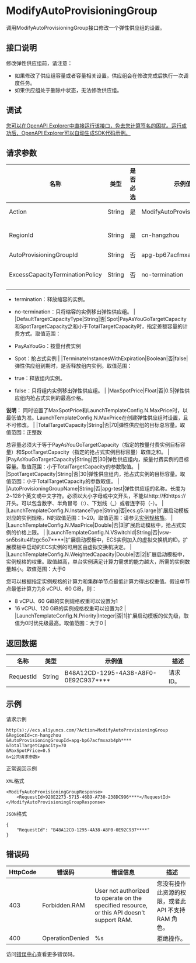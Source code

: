 # ModifyAutoProvisioningGroup

调用ModifyAutoProvisioningGroup接口修改一个弹性供应组的设置。

## 接口说明

修改弹性供应组前，请注意：

-   如果修改了供应组容量或者容量相关设置，供应组会在修改完成后执行一次调度任务。
-   如果供应组处于删除中状态，无法修改供应组。

## 调试

[您可以在OpenAPI Explorer中直接运行该接口，免去您计算签名的困扰。运行成功后，OpenAPI Explorer可以自动生成SDK代码示例。](https://api.aliyun.com/#product=Ecs&api=ModifyAutoProvisioningGroup&type=RPC&version=2014-05-26)

## 请求参数

|名称|类型|是否必选|示例值|描述|
|--|--|----|---|--|
|Action|String|是|ModifyAutoProvisioningGroup|系统规定参数。取值：ModifyAutoProvisioningGroup |
|RegionId|String|是|cn-hangzhou|弹性供应组所在地域的ID。您可以调用[DescribeRegions](~~25609~~)查看最新的阿里云地域列表。 |
|AutoProvisioningGroupId|String|否|apg-bp67acfmxazb4ph\*\*\*\*|弹性供应组的ID。 |
|ExcessCapacityTerminationPolicy|String|否|no-termination|弹性供应组实时容量超过目标容量并触发缩容时，是否释放缩容的实例。取值范围：

 -   termination：释放缩容的实例。
-   no-termination：只将缩容的实例移出弹性供应组。 |
|DefaultTargetCapacityType|String|否|Spot|PayAsYouGoTargetCapacity和SpotTargetCapacity之和小于TotalTargetCapacity时，指定差额容量的计费方式。取值范围：

 -   PayAsYouGo：按量付费实例
-   Spot：抢占式实例 |
|TerminateInstancesWithExpiration|Boolean|否|false|弹性供应组到期时，是否释放组内实例。取值范围：

 -   true：释放组内实例。
-   false：只将组内实例移出弹性供应组。 |
|MaxSpotPrice|Float|否|0.5|弹性供应组内抢占式实例的最高价格。

 **说明：** 同时设置了MaxSpotPrice和LaunchTemplateConfig.N.MaxPrice时，以最低值为准。LaunchTemplateConfig.N.MaxPrice在创建弹性供应组时设置，且不可修改。 |
|TotalTargetCapacity|String|否|70|弹性供应组的目标总容量。取值范围：正整数

 总容量必须大于等于PayAsYouGoTargetCapacity（指定的按量付费实例目标容量）和SpotTargetCapacity（指定的抢占式实例目标容量）取值之和。 |
|PayAsYouGoTargetCapacity|String|否|30|弹性供应组内，按量付费实例的目标容量。取值范围：小于TotalTargetCapacity的参数取值。 |
|SpotTargetCapacity|String|否|30|弹性供应组内，抢占式实例的目标容量。取值范围：小于TotalTargetCapacity的参数取值。 |
|AutoProvisioningGroupName|String|否|apg-test|弹性供应组的名称。长度为2~128个英文或中文字符。必须以大小字母或中文开头，不能以http://和https://开头。可以包含数字、半角冒号（:）、下划线（\_）或者连字符（-）。 |
|LaunchTemplateConfig.N.InstanceType|String|否|ecs.g5.large|扩展启动模板对应的实例规格，N的取值范围：1~20。取值范围：请参见[实例规格族](~~25378~~)。 |
|LaunchTemplateConfig.N.MaxPrice|Double|否|3|扩展启动模板中，抢占式实例的价格上限。 |
|LaunchTemplateConfig.N.VSwitchId|String|否|vsw-sn5bsitu4lfzgc5o7\*\*\*\*|扩展启动模板中，ECS实例加入的虚拟交换机的ID。扩展模板中启动的ECS实例的可用区由虚拟交换机决定。 |
|LaunchTemplateConfig.N.WeightedCapacity|Double|否|2|扩展启动模板中，实例规格的权重。取值越高，单台实例满足计算力需求的能力越大，所需的实例数量越小。取值范围：大于0

 您可以根据指定实例规格的计算力和集群单节点最低计算力得出权重值。假设单节点最低计算力为8 vCPU、60 GiB，则：

 -   8 vCPU、60 GiB的实例规格权重可以设置为1
-   16 vCPU、120 GiB的实例规格权重可以设置为2 |
|LaunchTemplateConfig.N.Priority|Integer|否|1|扩展启动模板的优先级，取值为0时优先级最高。取值范围：大于0 |

## 返回数据

|名称|类型|示例值|描述|
|--|--|---|--|
|RequestId|String|B48A12CD-1295-4A38-A8F0-0E92C937\*\*\*\*|请求ID。 |

## 示例

请求示例

```
http(s)://ecs.aliyuncs.com/?Action=ModifyAutoProvisioningGroup
&RegionId=cn-hangzhou
&AutoProvisioningGroupId=apg-bp67acfmxazb4ph****
&TotalTargetCapacity=70
&MaxSpotPrice=0.5
&<公共请求参数>
```

正常返回示例

`XML`格式

```
<ModifyAutoProvisioningGroupResponse>
    <RequestId>928E2273-5715-46B9-A730-238DC996****</RequestId>
</ModifyAutoProvisioningGroupResponse>
```

`JSON`格式

```
{
    "RequestId": "B48A12CD-1295-4A38-A8F0-0E92C937****"
}
```

## 错误码

|HttpCode|错误码|错误信息|描述|
|--------|---|----|--|
|403|Forbidden.RAM|User not authorized to operate on the specified resource, or this API doesn't support RAM.|您没有操作此资源的权限，或者此 API 不支持 RAM 角色。|
|400|OperationDenied|%s|拒绝操作。|

访问[错误中心](https://error-center.alibabacloud.com/status/product/Ecs)查看更多错误码。

